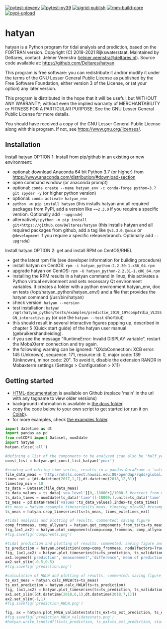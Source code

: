 [![pytest-devenv](https://github.com/Deltares/hatyan/actions/workflows/pytest-devenv.yml/badge.svg?branch=main)](https://github.com/Deltares/hatyan/actions/workflows/pytest-devenv.yml)
[![pytest-py39](https://github.com/Deltares/hatyan/actions/workflows/pytest-py39.yml/badge.svg?branch=main)](https://github.com/Deltares/hatyan/actions/workflows/pytest-py39.yml)
[![sigrid-publish](https://github.com/Deltares/hatyan/actions/workflows/sigrid-publish.yml/badge.svg?branch=main)](https://github.com/Deltares/hatyan/actions/workflows/sigrid-publish.yml)
[![rpm-build-core](https://github.com/Deltares/hatyan/actions/workflows/rpm-build-core.yml/badge.svg?event=release)](https://github.com/Deltares/hatyan/actions/workflows/rpm-build-core.yml)
[![pypi-upload](https://github.com/Deltares/hatyan/actions/workflows/release.yml/badge.svg?event=release)](https://github.com/Deltares/hatyan/actions/workflows/pypi-upload.yml)

# hatyan

hatyan is a Python program for tidal analysis and prediction, based on the FORTRAN version. 
Copyright (C) 2019-2021 Rijkswaterstaat.  Maintained by Deltares, contact: Jelmer Veenstra (jelmer.veenstra@deltares.nl). 
Source code available at: https://github.com/Deltares/hatyan

This program is free software: you can redistribute it and/or modify
it under the terms of the GNU Lesser General Public License as published by
the Free Software Foundation, either version 3 of the License, or
(at your option) any later version.

This program is distributed in the hope that it will be useful,
but WITHOUT ANY WARRANTY; without even the implied warranty of
MERCHANTABILITY or FITNESS FOR A PARTICULAR PURPOSE.  See the
GNU Lesser General Public License for more details.

You should have received a copy of the GNU Lesser General Public License
along with this program.  If not, see <https://www.gnu.org/licenses/>.


Installation
--------

Install hatyan OPTION 1: Install from pip/github in an existing or new environment:

- optional: download Anaconda 64 bit Python 3.7 (or higher) from https://www.anaconda.com/distribution/#download-section
- open command window (or anaconda prompt)
- optional: ``conda create --name hatyan_env -c conda-forge python=3.7 git spyder -y`` (or higher python version)
- optional: ``conda activate hatyan_env``
- ``python -m pip install hatyan`` (this installs hatyan and all required packages from PyPI, add a version like ``==2.3.0`` if you require a specific version. Optionally add ``--upgrade``)
- alternatively: ``python -m pip install git+https://github.com/Deltares/hatyan`` (this installs hatyan and all required packages from github, add a tag like ``@v2.3.0``, ``@main`` or ``@development`` if you require a specific release/branch. Optionally add ``--upgrade``)

Install hatyan OPTION 2: get and install RPM on CentOS/RHEL

- get the latest rpm file (see developer information for building procedure)
- install hatyan on CentOS: ``rpm -i hatyan_python-2.2.30-1.x86_64.rpm``
- upgrade hatyan on CentOS: ``rpm -U hatyan_python-2.2.31-1.x86_64.rpm``
- installing the RPM results in a hatyan command in linux, this activates a Python virtual environment and sets necessary Qt environment variables. It creates a folder with a python environment hatyan_env, doc en tests (/opt/hatyan_python/hatyan_env/) and a file that provides the hatyan command (/usr/bin/hatyan)
- check version: ``hatyan --version``
- test installation: ``hatyan /opt/hatyan_python/tests/examples/predictie_2019_19Ycomp4Ydia_VLISSGN_interactive.py`` (or use the ``hatyan --test`` shortcut)
- this should result in several interactive figures popping up, described in chapter 5 (Quick start guide) of the hatyan user manual (gebruikershandleiding).
- if you see the message "RuntimeError: Invalid DISPLAY variable", restart the MobaXterm connection and try again.
- the followning warning can be ignored: "QXcbConnection: XCB error: 145 (Unknown), sequence: 171, resource id: 0, major code: 139 (Unknown), minor code: 20". To avoid it, disable the extension RANDR in Mobaxterm settings (Settings > Configuration > X11)


Getting started
--------

- [HTML-documentation](https://htmlpreview.github.io/?https://github.com/Deltares/hatyan/blob/main/docs/hatyan/index.html) is available on Github (replace 'main' in the url with any tagname to view older versions)
- background information is available in [the docs folder](https://github.com/Deltares/hatyan/tree/main/docs).
- copy the code below to your own script to get started (or run it on [Colab](https://colab.research.google.com/github/Deltares/hatyan/blob/main/notebooks/getting-started.ipynb)).
- for more examples, check [the examples folder](https://github.com/Deltares/hatyan/tree/main/tests/examples).

```python
import datetime as dt
import pandas as pd
from netCDF4 import Dataset, num2date
import hatyan
hatyan.close('all')

#defining a list of the components to be analysed (can also be 'half_year' and others, 'year' contains 94 components and the mean H0)
const_list = hatyan.get_const_list_hatyan('year')

#reading and editing time series, results in a pandas DataFrame a 'values' column (water level in meters) and a pd.DatetimeIndex as index (timestamps as datetime.datetime)
file_data_meas = 'http://uhslc.soest.hawaii.edu:80/opendap/rqds/global/hourly/h825a.nc' #Cuxhaven dataset from UHSLC database #os.path.join(r'n:\\Deltabox\\Bulletin\\veenstra\\VLISSGN_waterlevel_20101201_20140101.noos')
times_ext = [dt.datetime(2017,1,1),dt.datetime(2018,12,31)]
timestep_min = 10
ts_data = Dataset(file_data_meas)
ts_data_values = ts_data['sea_level'][0,-18000:]/1000-5 #correct from mm to meters and for 5m offset
ts_data_times = num2date(ts_data['time'][-18000:],units=ts_data['time'].units, only_use_cftime_datetimes=False)
ts_meas = pd.DataFrame({'values':ts_data_values},index=ts_data_times)
#ts_meas = hatyan.resample_timeseries(ts_meas, timestep_min=60) #resampling only works well when timesteps are rounded to seconds
ts_meas = hatyan.crop_timeseries(ts=ts_meas, times_ext=times_ext)

#tidal analysis and plotting of results. commented: saving figure  
comp_frommeas, comp_allyears = hatyan.get_components_from_ts(ts=ts_meas, const_list=const_list, nodalfactors=True, return_allyears=True, fu_alltimes=True, analysis_peryear=True)
fig,(ax1,ax2) = hatyan.plot_components(comp=comp_frommeas, comp_allyears=comp_allyears)
#fig.savefig('components.png')

#tidal prediction and plotting of results. commented: saving figure and writing to netCDF
ts_prediction = hatyan.prediction(comp=comp_frommeas, nodalfactors=True, fu_alltimes=True, times_ext=times_ext, timestep_min=timestep_min)
fig, (ax1,ax2) = hatyan.plot_timeseries(ts=ts_prediction, ts_validation=ts_meas)
ax1.legend(['prediction','measurement','difference','mean of prediction'])
ax2.set_ylim(-0.5,0.5)
#fig.savefig('prediction.png')

#calculation of HWLW and plotting of results. commented: saving figure
ts_ext_meas = hatyan.calc_HWLW(ts=ts_meas)
ts_ext_prediction = hatyan.calc_HWLW(ts=ts_prediction)
fig, (ax1,ax2) = hatyan.plot_timeseries(ts=ts_prediction, ts_validation=ts_meas, ts_ext=ts_ext_prediction, ts_ext_validation=ts_ext_meas)
ax1.set_xlim([dt.datetime(2018,6,1),dt.datetime(2018,7,1)])
ax2.set_ylim(-1,1)
#fig.savefig('prediction_HWLW.png')

fig, ax = hatyan.plot_HWLW_validatestats(ts_ext=ts_ext_prediction, ts_ext_validation=ts_ext_meas)
#fig.savefig('prediction_HWLW_validatestats.png')
#hatyan.write_tsnetcdf(ts=ts_prediction, ts_ext=ts_ext_prediction, station='Cuxhaven', vertref='MSL', filename='prediction.nc')
```
